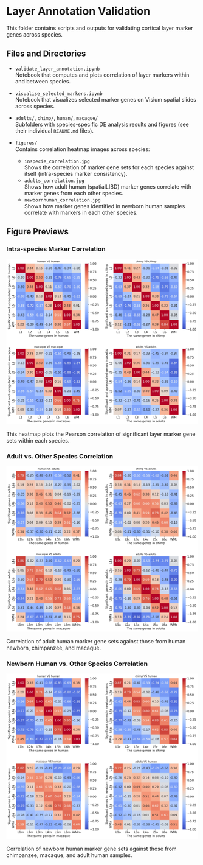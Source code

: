 # Layer Annotation Validation

This folder contains scripts and outputs for validating cortical layer marker genes across species.

## Files and Directories

- `validate_layer_annotation.ipynb`  
  Notebook that computes and plots correlation of layer markers within and between species.

- `visualise_selected_markers.ipynb`  
  Notebook that visualizes selected marker genes on Visium spatial slides across species.

- `adults/`, `chimp/`, `human/`, `macaque/`  
  Subfolders with species-specific DE analysis results and figures (see their individual `README.md` files).

- `figures/`  
  Contains correlation heatmap images across species:
  - `inspecie_correlation.jpg`  
    Shows the correlation of marker gene sets for each species against itself (intra-species marker consistency).
  - `adults_correlation.jpg`  
    Shows how adult human (spatialLIBD) marker genes correlate with marker genes from each other species.
  - `newbornhuman_correlation.jpg`  
    Shows how marker genes identified in newborn human samples correlate with markers in each other species.

## Figure Previews

### Intra-species Marker Correlation

<p align="center">
  <img src="figures/inspecie_correlation.jpg" alt="Intra-species correlation" width="600" />
</p>

This heatmap plots the Pearson correlation of significant layer marker gene sets within each species.

### Adult vs. Other Species Correlation

<p align="center">
  <img src="figures/adults_correlation.jpg" alt="Adult vs other species correlation" width="600" />
</p>

Correlation of adult human marker gene sets against those from human newborn, chimpanzee, and macaque.

### Newborn Human vs. Other Species Correlation

<p align="center">
  <img src="figures/newbornhuman_correlation.jpg" alt="Newborn human vs other species correlation" width="600" />
</p>

Correlation of newborn human marker gene sets against those from chimpanzee, macaque, and adult human samples.
